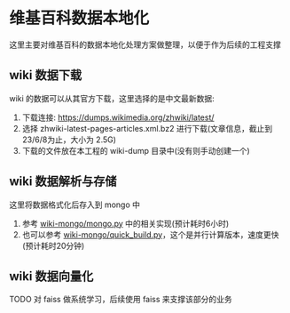 # 维基百科数据本地化
这里主要对维基百科的数据本地化处理方案做整理，以便于作为后续的工程支撑

## wiki 数据下载
wiki 的数据可以从其官方下载，这里选择的是中文最新数据:  
1. 下载连接: https://dumps.wikimedia.org/zhwiki/latest/  
1. 选择 zhwiki-latest-pages-articles.xml.bz2 进行下载(文章信息，截止到23/6/8为止，大小为 2.5G)  
1. 下载的文件放在本工程的 wiki-dump 目录中(没有则手动创建一个)  

## wiki 数据解析与存储
这里将数据格式化后存入到 mongo 中
1. 参考 [wiki-mongo/mongo.py](/wiki-mongo/mongo.py) 中的相关实现(预计耗时6小时)  
1. 也可以参考 [wiki-mongo/quick_build.py](/wiki-mongo/quick_build.py)，这个是并行计算版本，速度更快(预计耗时20分钟)  

## wiki 数据向量化
TODO 对 faiss 做系统学习，后续使用 faiss 来支撑该部分的业务
